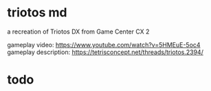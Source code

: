 # triotos md
a recreation of Triotos DX from Game Center CX 2

gameplay video: https://www.youtube.com/watch?v=5HMEuE-5oc4
gameplay description: https://tetrisconcept.net/threads/triotos.2394/

# todo